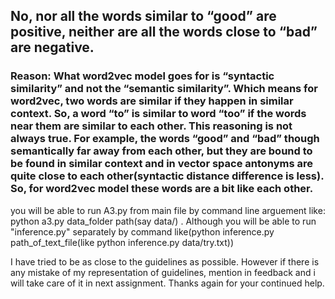## No, nor all the words similar to “good” are positive, neither are all the words close to “bad” are negative. 

### Reason: What word2vec model goes for is “syntactic similarity” and not the “semantic similarity”. Which means for word2vec, two words are similar if they happen in similar context. So, a word “to” is similar to word “too” if the words near them are similar to each other. This reasoning is not always true. For example, the words “good” and “bad” though semantically far away from each other, but they are bound to be found in similar context and in vector space antonyms are quite close to each other(syntactic distance difference is less). So, for word2vec model these words are a bit like each other.

you will be able to run A3.py from main file by command line arguement like:
 python a3.py data_folder path(say data/) . 
 Although you will be able to run "inference.py" separately by command like(python inference.py path_of_text_file(like python inference.py data/try.txt))

I have tried to be as close to the guidelines as possible. However if there is any mistake of my representation of guidelines, mention in feedback and i will take care of it in next assignment. Thanks again for your continued help.
